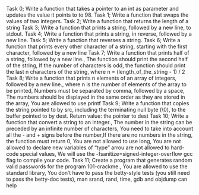 Task 0; Write a function that takes a pointer to an int as parameter and updates the value it points to to 98.
Task 1; Write a function that swaps the values of two integers.
Task 2; Write a function that returns the length of a string
Task 3; Write a function that prints a string, followed by a new line, to stdout.
Task 4; Write a function that prints a string, in reverse, followed by a new line.
Task 5; Write a function that reverses a string.
Task 6; Write a function that prints every other character of a string, starting with the first character, followed by a new line
Task 7; Write a function that prints half of a string, followed by a new line., The function should print the second half of the string, If the number of characters is odd, the function should print the last n characters of the string, where n = (length_of_the_string - 1) / 2
Task 8; Write a function that prints n elements of an array of integers, followed by a new line., where n is the number of elements of the array to be printed, Numbers must be separated by comma, followed by a space, The numbers should be displayed in the same order as they are stored in the array, You are allowed to use printf
Task 9; Write a function that copies the string pointed to by src, including the terminating null byte (\0), to the buffer pointed to by dest. Return value: the pointer to dest
Task 10; Write a function that convert a string to an integer., The number in the string can be preceded by an infinite number of characters, You need to take into account all the - and + signs before the number,If there are no numbers in the string, the function must return 0, You are not allowed to use long, You are not allowed to declare new variables of “type” arrou are not allowed to hard-code special values, We will use the -fsanitize=signed-integer-overflow gcc flag to compile your code.
Task 11; Create a program that generates random valid passwords for the program 101-crackme., You are allowed to use the standard library, You don’t have to pass the betty-style tests (you still need to pass the betty-doc tests), man srand, rand, time, gdb and objdump can help

